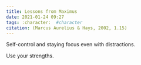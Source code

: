 ```yaml
---
title: Lessons from Maximus
date: 2021-01-24 09:27
tags: :character:  #character
citation: (Marcus Aurelius & Hays, 2002, 1.15)
---
```

Self-control and staying focus even with distractions. 

Use your strengths.
